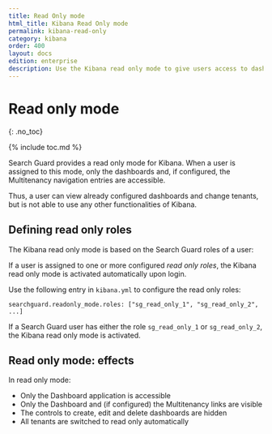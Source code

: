 ```yaml
---
title: Read Only mode
html_title: Kibana Read Only mode
permalink: kibana-read-only
category: kibana
order: 400
layout: docs
edition: enterprise
description: Use the Kibana read only mode to give users access to dashboards, but prevent them from accessing anything else.
---
```


# Read only mode
{: .no_toc}

{% include toc.md %}

Search Guard provides a read only mode for Kibana. When a user is assigned to this mode, only the dashboards and, if configured, the Multitenancy navigation entries are accessible.

Thus, a user can view already configured dashboards and change tenants, but is not able to use any other functionalities of Kibana.

## Defining read only roles

The Kibana read only mode is based on the Search Guard roles of a user:

If a user is assigned to one or more configured *read only roles*, the Kibana read only mode is activated automatically upon login.

Use the following entry in `kibana.yml` to configure the read only roles:

```
searchguard.readonly_mode.roles: ["sg_read_only_1", "sg_read_only_2", ...]
```

If a Search Guard user has either the role `sg_read_only_1` or `sg_read_only_2`, the Kibana read only mode is activated.

## Read only mode: effects

In read only mode:

* Only the Dashboard application is accessible
* Only the Dashboard and (if configured) the Multitenancy links are visible
* The controls to create, edit and delete dashboards are hidden
* All tenants are switched to read only automatically